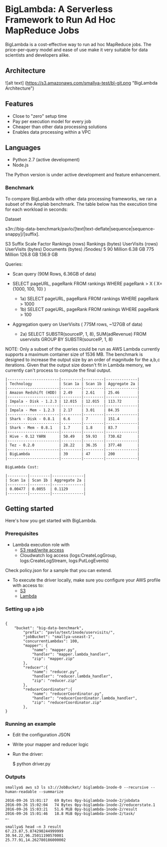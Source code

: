 # BigLambda: A Serverless Framework to Run Ad Hoc MapReduce Jobs

BigLambda is a cost-effective way to run ad hoc MapReduce jobs. The price-per-query model and ease of use make it very suitable for data scientists and developers alike. 

## Architecture

![alt text] (https://s3.amazonaws.com/smallya-test/bl-git.png "BigLambda Architecture")


## Features

* Close to "zero" setup time
* Pay per execution model for every job
* Cheaper than other data processing solutions
* Enables data processing within a VPC

## Languages
* Python 2.7 (active development)
* Node.js

The Python version is under active development and feature enhancement.

### Benchmark

To compare BigLambda with other data processing frameworks, we ran a subset of the Amplab benchmark. The table below has the execution time for each workload in seconds: 

Dataset

s3n://big-data-benchmark/pavlo/[text|text-deflate|sequence|sequence-snappy]/[suffix].

S3 Suffix   Scale Factor    Rankings (rows) Rankings (bytes)    UserVisits (rows)   UserVisits (bytes)  Documents (bytes)
/5nodes/    5               90 Million      6.38 GB              775 Million         126.8 GB             136.9 GB

Queries:

* Scan query  (90M Rows, 6.36GB of data)
* SELECT pageURL, pageRank FROM rankings WHERE pageRank > X   ( X= {1000, 100, 10} )

    * 1a) SELECT pageURL, pageRank FROM rankings WHERE pageRank > 1000   
    * 1b) SELECT pageURL, pageRank FROM rankings WHERE pageRank > 100   


* Aggregation query on UserVisits ( 775M rows, ~127GB of data)
    * 2a) SELECT SUBSTR(sourceIP, 1, 8), SUM(adRevenue) FROM uservisits GROUP BY SUBSTR(sourceIP, 1, 8)


NOTE: Only a subset of the queries could be run as AWS Lambda currently supports a maximum container size of 1536 MB. The benchmark is designed to increase the output size by an order of magnitude for the a,b,c iterations. Given that the output size doesn't fit in Lambda memory, we currently can't process to compute the final output. 

```
|-----------------------|---------|---------|--------------|
| Technology            | Scan 1a | Scan 1b | Aggregate 2a | 
|-----------------------|---------|---------|--------------|
| Amazon Redshift (HDD) | 2.49    | 2.61    | 25.46        |
|-----------------------|---------|---------|--------------|
| Impala - Disk - 1.2.3 | 12.015  | 12.015  | 113.72       |
|-----------------------|---------|---------|--------------|
| Impala - Mem - 1.2.3  | 2.17    | 3.01    | 84.35        |
|-----------------------|---------|---------|--------------|
| Shark - Disk - 0.8.1  | 6.6     | 7       | 151.4        |
|-----------------------|---------|---------|--------------|
| Shark - Mem - 0.8.1   | 1.7     | 1.8     | 83.7         |
|-----------------------|---------|---------|--------------|
| Hive - 0.12 YARN      | 50.49   | 59.93   | 730.62       |
|-----------------------|---------|---------|--------------|
| Tez - 0.2.0           | 28.22   | 36.35   | 377.48       |
|-----------------------|---------|---------|--------------|
| BigLambda             | 39      | 47      | 200          |   
|-----------------------|---------|---------|--------------|

BigLambda Cost:

|---------|---------|--------------|
| Scan 1a | Scan 1b | Aggregate 2a | 
|---------|---------|--------------|
| 0.00477 | 0.0055  | 0.1129       |   
|---------|---------|--------------|
```

## Getting started
Here's how you get started with BigLambda.

### Prerequisites

* Lambda execution role with 
    * [S3 read/write access](http://docs.aws.amazon.com/lambda/latest/dg/with-s3-example-create-iam-role.html)
    * Cloudwatch log access (logs:CreateLogGroup, logs:CreateLogStream, logs:PutLogEvents)
 
Check policy.json for a sample that you can extend.

* To execute the driver locally, make sure you configure your AWS profile with access to: 
    * [S3](http://docs.aws.amazon.com/AmazonS3/latest/dev/example-policies-s3.html)
    * [Lambda](http://docs.aws.amazon.com/lambda/latest/dg/lambda-api-permissions-ref.html)

### Setting up a job

```

{
    "bucket": "big-data-benchmark",
        "prefix": "pavlo/text/1node/uservisits/",
        "jobBucket": "smallya-useast-1",
        "concurrentLambdas": 100,
        "mapper": {
            "name": "mapper.py",
            "handler": "mapper.lambda_handler",
            "zip": "mapper.zip"
        },
        "reducer":{
            "name": "reducer.py",
            "handler": "reducer.lambda_handler",
            "zip": "reducer.zip"
        },
        "reducerCoordinator":{
            "name": "reducerCoordinator.py",
            "handler": "reducerCoordinator.lambda_handler",
            "zip": "reducerCoordinator.zip"
        },
}

```

### Running an example

* Edit the configuration JSON 
* Write your mapper and reducer logic
* Run the driver:
 
	$ python driver.py

### Outputs 

```
smallya$ aws s3 ls s3://JobBucket/ biglambda-1node-0 --recursive --human-readable --summarize

2016-09-26 15:01:17   69 Bytes 0py-biglambda-1node-2/jobdata
2016-09-26 15:02:04   74 Bytes 0py-biglambda-1node-2/reducerstate.1
2016-09-26 15:03:21   51.6 MiB 0py-biglambda-1node-2/result 
2016-09-26 15:01:46   18.8 MiB 0py-biglambda-1node-2/task/
….

smallya$ head –n 3 result 
67.23.87,5.874290244999999
30.94.22,96.25011190570001
25.77.91,14.262780186000002
```
